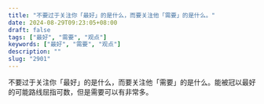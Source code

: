 ```yaml
---
title: "不要过于关注你「最好」的是什么，而要关注他「需要」的是什么。"
date: 2024-08-29T09:23:05+08:00
draft: false
tags: ["最好", "需要", "观点"]
keywords: ["最好", "需要", "观点"]
description: ""
slug: "2901"
---
```


不要过于关注你「最好」的是什么，而要关注他「需要」的是什么。能被冠以最好的可能路线屈指可数，但是需要可以有非常多。